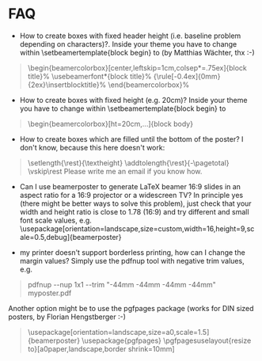 # FAQ

* How to create boxes with fixed header height (i.e. baseline problem depending on characters)?.
Inside your theme you have to change within \setbeamertemplate{block begin} to (by Matthias Wächter, thx :-)

>  \begin{beamercolorbox}[center,leftskip=1cm,colsep*=.75ex]{block title}%
>    \usebeamerfont*{block title}%
>    {\rule[-0.4ex]{0mm}{2ex}\insertblocktitle}%
>  \end{beamercolorbox}%
  
* How to create boxes with fixed height (e.g. 20cm)?
Inside your theme you have to change within \setbeamertemplate{block begin} to

>\begin{beamercolorbox}[ht=20cm,...]{block body}
  
* How to create boxes which are filled until the bottom of the poster?
I don't know, because this here doesn't work:

> \setlength{\rest}{\textheight}
> \addtolength{\rest}{-\pagetotal}
> \vskip\rest
Please write me an email if you know how.

* Can I use beamerposter to generate LaTeX beamer 16:9 slides in an aspect ratio for a 16:9 projector or a widescreen TV?
In principle yes (there might be better ways to solve this problem), just check that your width and height ratio is close to 1.78 (16:9) and try different and small font scale values, e.g.
\usepackage[orientation=landscape,size=custom,width=16,height=9,scale=0.5,debug]{beamerposter} 
  

* my printer doesn't support borderless printing, how can I change the margin values?
Simply use the pdfnup tool with negative trim values, e.g.
                                                    
>    pdfnup --nup 1x1 --trim "-44mm -44mm -44mm -44mm" myposter.pdf
  
Another option might be to use the pgfpages package (works for DIN sized posters, by Florian Hengstberger :-)
                          
>  \usepackage[orientation=landscape,size=a0,scale=1.5]{beamerposter}
>  \usepackage{pgfpages}
>  \pgfpagesuselayout{resize to}[a0paper,landscape,border shrink=10mm]
